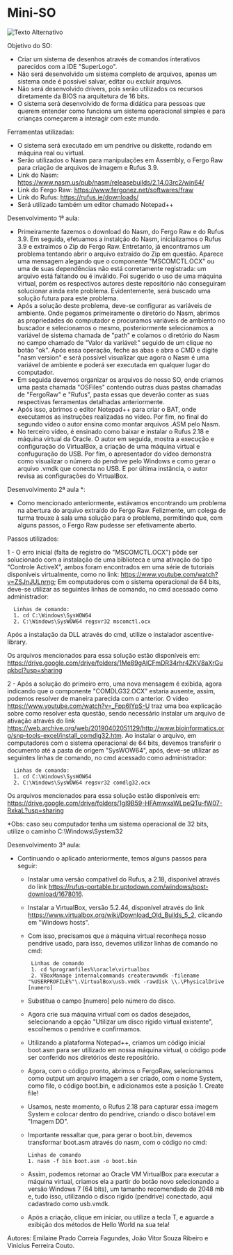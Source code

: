 # Mini-SO

![Texto Alternativo](https://ibb.co/SfxdZqX)

Objetivo do SO: 
  - Criar um sistema de desenhos através de comandos interativos parecidos com a IDE "SuperLogo".
  - Não será desenvolvido um sistema completo de arquivos, apenas um sistema onde é possível salvar, editar ou excluir arquivos.
  - Não será desenvolvido drivers, pois serão utilizados os recursos diretamente da BIOS na arquitetura de 16 bits.
  - O sistema será desenvolvido de forma didática para pessoas que querem entender como funciona um sistema operacional simples e para crianças começarem a interagir com este mundo.

Ferramentas utilizadas:
  - O sistema será executado em um pendrive ou diskette, rodando em máquina real ou virtual.
  - Serão utilizados o Nasm para manipulações em Assembly, o Fergo Raw para criação de arquivos de imagem e Rufus 3.9.
  - Link do Nasm: https://www.nasm.us/pub/nasm/releasebuilds/2.14.03rc2/win64/
  - Link do Fergo Raw: https://www.fergonez.net/softwares/fraw
  - Link do Rufus: https://rufus.ie/downloads/
  - Será utilizado também um editor chamado Notepad++

Desenvolvimento 1ª aula:
  - Primeiramente fazemos o download do Nasm, do Fergo Raw e do Rufus 3.9. Em seguida, efetuamos a instalção do Nasm, inicializamos o Rufus 3.9 e extraimos o Zip do Fergo Raw. Entretanto, já encontramos um problema tentando abrir o arquivo extraído do Zip em questão. Aparece uma mensagem alegando que o componente "MSCOMCTL.OCX" ou uma de suas dependências não está corretamente registrada: um arquivo está faltando ou é inválido. Foi sugerido o uso de uma máquina virtual, porém os respectivos autores deste repositório não conseguiram solucionar ainda este problema. Evidentemente, será buscado uma solução futura para este problema.
  - Após a solução deste problema, deve-se configurar as variáveis de ambiente. Onde pegamos primeiramente o diretório do Nasm, abrimos as propriedades do computador e procuramos variáveis de ambiento no buscador e selecionamos o mesmo, posteriormente selecionamos a variável de sistema chamada de "path" e colamos o diretório do Nasm no campo chamado de "Valor da variável:" seguido de um clique no botão "ok". Após essa operação, feche as abas e abra o CMD e digite "nasm version" e será possível visualizar que agora o Nasm é uma variável de ambiente e poderá ser executada em qualquer lugar do computador.
  - Em seguida devemos organizar os arquivos do nosso SO, onde criamos uma pasta chamada "OSFiles" contendo outras duas pastas chamadas de "FergoRaw" e "Rufus", pasta essas que deverão conter as suas respectivas ferramentas detalhadas anteriormente.
  - Após isso, abrimos o editor Notepad++ para criar o BAT, onde executamos as instruções realizadas no vídeo. Por fim, no final do segundo vídeo o autor ensina como montar arquivos .ASM pelo Nasm.
  - No terceiro vídeo, é ensinado como baixar e instalar o Rufus 2.18 e máquina virtual da Oracle. O autor em seguida, mostra a execução e configuração do VirtualBox, a criação de uma máquina virtual e confuguração do USB. Por fim, o apresentador do vídeo demonstra como visualizar o número do pendrive pelo Windows e como gerar o arquivo .vmdk que conecta no USB. E por última instância, o autor revisa as configurações do VirtualBox.

Desenvolvimento 2ª aula *:

  - Como mencionado anteriormente, estávamos encontrando um problema na abertura do arquivo extraído do Fergo Raw. Felizmente, um colega de turma trouxe à sala uma solução para o problema, permitindo que, com alguns passos, o Fergo Raw pudesse ser efetivamente aberto.

  Passos utilizados:

  1 - O erro inicial (falta de registro do "MSCOMCTL.OCX") pôde ser solucionado com a instalação de uma biblioteca e uma ativação do tipo "Controle ActiveX", ambos foram       encontrados em uma série de tutoriais disponíveis virtualmente, como no link: https://www.youtube.com/watch?v=ZSJnJULnrng; Em computadores com o sistema operacional de 64 bits, deve-se utilizar as seguintes linhas de comando, no cmd acessado como administrador:
 
      Linhas de comando:
      1. cd C:\Windows\SysWOW64
      2. C:\Windows\SysWOW64 regsvr32 mscomctl.ocx

  Após a instalação da DLL através do cmd, utilize o instalador ascentive-library.

  Os arquivos mencionados para essa solução estão disponíveis em: https://drive.google.com/drive/folders/1Me89gAlCFmDR34rhr4ZKV8aXrGuqkbcI?usp=sharing

  2 - Após a solução do primeiro erro, uma nova mensagem é exibida, agora indicando que o componente "COMDLG32.OCX" estaria ausente, assim, podemos resolver de maneira parecida com o anterior. O vídeo https://www.youtube.com/watch?v=_Fpp6lYpS-U traz uma boa explicação sobre como resolver esta questão, sendo necessário instalar um arquivo de ativação através do link https://web.archive.org/web/20190402051129/http://www.bioinformatics.org/snp-tools-excel/install_comdlg32.htm. Ao instalar o arquivo, em computadores com o sistema operacional de 64 bits, devemos transferir o documento até a pasta de origem "SysWOW64", após, deve-se utilizar as seguintes linhas de comando, no cmd acessado como administrador:

      Linhas de comando:
      1. cd C:\Windows\SysWOW64
      2. C:\Windows\SysWOW64 regsvr32 comdlg32.ocx

  Os arquivos mencionados para essa solução estão disponíveis em: https://drive.google.com/drive/folders/1gI9B59-HFAmwxaWLpeQTu-fW07-RxkaL?usp=sharing

*Obs: caso seu computador tenha um sistema operacional de 32 bits, utilize o caminho C:\Windows\System32

Desenvolvimento 3ª aula:
  - Continuando o aplicado anteriormente, temos alguns passos para seguir:
     - Instalar uma versão compatível do Rufus, a 2.18, disponível através do link https://rufus-portable.br.uptodown.com/windows/post-download/1678016. 
     - Instalar a VirtualBox, versão 5.2.44, disponível através do link https://www.virtualbox.org/wiki/Download_Old_Builds_5_2, clicando em "Windows hosts".
     - Com isso, precisamos que a máquina virtual reconheça nosso pendrive usado, para isso, devemos utilizar linhas de comando no cmd:
    
            Linhas de comando    
            1. cd %programfiles%\oracle\virtualbox
            2. VBoxManage internalcommands createrawvmdk -filename "%USERPROFILE%"\.VirtualBox\usb.vmdk -rawdisk \\.\PhysicalDrive [numero]

    - Substitua o campo [numero] pelo número do disco.
    - Agora crie sua máquina virtual com os dados desejados, selecionando a opção "Utilizar um disco rígido virtual existente", escolhemos o pendrive e confirmamos.
    - Utilizando a plataforma Notepad++, criamos um código inicial boot.asm para ser utilizado em nossa máquina virtual, o código pode ser conferido nos diretórios deste repositório.
    - Agora, com o código pronto, abrimos o FergoRaw, selecionamos como output um arquivo imagem a ser criado, com o nome System, como file, o código boot.bin, e adicionamos este a posição 1. Create file!
    - Usamos, neste momento, o Rufus 2.18 para capturar essa imagem System e colocar dentro do pendrive, criando o disco botável em "Imagem DD".
      
    - Importante ressaltar que, para gerar o boot.bin, devemos transformar boot.asm através do nasm, com o código no cmd:

          Linhas de comando
          1. nasm -f bin boot.asm -o boot.bin
    - Assim, podemos retornar ao Oracle VM VirtualBox para executar a máquina virtual, criamos ela a partir do botão novo selecionando a versão Windows 7 (64 bits), um tamanho recomendado de 2048 mb e, tudo isso, utilizando o disco rígido (pendrive) conectado, aqui cadastrado como usb.vmdk.
    - Após a criação, clique em iniciar, ou utilize a tecla T, e aguarde a exibição dos métodos de Hello World na sua tela!

Autores: Emilaine Prado Correia Fagundes, João Vitor Souza Ribeiro e Vinicius Ferreira Couto.
